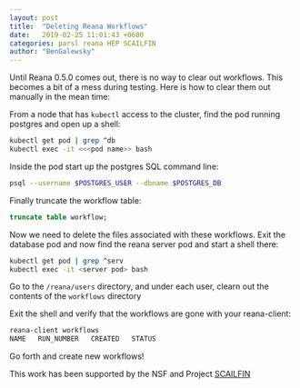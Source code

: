 ```yaml
---
layout: post
title:  "Deleting Reana Workflows"
date:   2019-02-25 11:01:43 +0600
categories: parsl reana HEP SCAILFIN
author: "BenGalewsky"
---
```

Until Reana 0.5.0 comes out, there is no way to clear out workflows. This
becomes a bit of a mess during testing. Here is how to clear them out
manually in the mean time:

From a node that has `kubectl` access to the cluster, find the pod running
postgres and open up a shell:
```bash
kubectl get pod | grep ^db
kubectl exec -it <<<pod name>> bash
```

Inside the pod start up the postgres SQL command line:
```bash
psql --username $POSTGRES_USER --dbname $POSTGRES_DB
```

Finally truncate the workflow table:
```sql
truncate table workflow;
```

Now we need to delete the files associated with these workflows. Exit the
database pod and now find the reana server pod and start a shell there:
```bash
kubectl get pod | grep ^serv
kubectl exec -it <server pod> bash
```
Go to the `/reana/users` directory, and under each user, clearn out the contents
of the `workflows` directory

Exit the shell and verify that the workflows are gone with your reana-client:
```bash
reana-client workflows
NAME   RUN_NUMBER   CREATED   STATUS
```

Go forth and create new workflows!

This work has been supported by the NSF and Project [SCAILFIN](https://scailfin.github.io)
